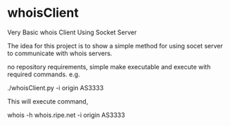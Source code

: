 whoisClient
===========

Very Basic whois Client Using Socket Server

The idea for this project is to show a simple method for using socet server to communicate with whois servers.

no repository requirements, simple make executable and execute with required commands. e.g.

./whoisClient.py -i origin AS3333 

This will execute command,

whois -h whois.ripe.net -i origin AS3333
